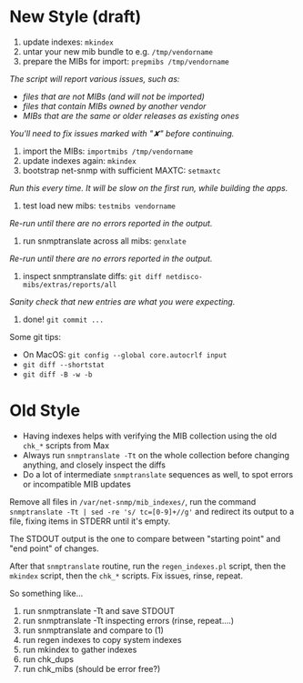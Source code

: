 # New Style (draft)

1. update indexes: `mkindex`
1. untar your new mib bundle to e.g. `/tmp/vendorname`
1. prepare the MIBs for import: `prepmibs /tmp/vendorname`

 _The script will report various issues, such as:_
 * _files that are not MIBs (and will not be imported)_
 * _files that contain MIBs owned by another vendor_
 * _MIBs that are the same or older releases as existing ones_

 _You'll need to fix issues marked with "✘" before continuing._

1. import the MIBs: `importmibs /tmp/vendorname`
1. update indexes again: `mkindex`
1. bootstrap net-snmp with sufficient MAXTC: `setmaxtc`

 _Run this every time. It will be slow on the first run, while building the apps._
1. test load new mibs: `testmibs vendorname`

 _Re-run until there are no errors reported in the output._
1. run snmptranslate across all mibs: `genxlate`

 _Re-run until there are no errors reported in the output._
1. inspect snmptranslate diffs: `git diff netdisco-mibs/extras/reports/all`

 _Sanity check that new entries are what you were expecting._
1. done! `git commit ...`

Some git tips:
* On MacOS: `git config --global core.autocrlf input`
* `git diff --shortstat`
* `git diff -B -w -b`

# Old Style
* Having indexes helps with verifying the MIB collection using the old `chk_*` scripts from Max
* Always run `snmptranslate -Tt` on the whole collection before changing anything, and closely inspect the diffs
* Do a lot of intermediate `snmptranslate` sequences as well, to spot errors or incompatible MIB updates

Remove all files in `/var/net-snmp/mib_indexes/`, run the command `snmptranslate -Tt | sed -re 's/ tc=[0-9]+//g'`
and redirect its output to a file, fixing items in STDERR until it's empty.

The STDOUT output is the one to compare between "starting point" and "end point" of changes.

After that `snmptranslate` routine, run the `regen_indexes.pl` script, then the `mkindex` script, then the `chk_*` scripts. Fix issues, rinse, repeat.

So something like...

1. run snmptranslate -Tt and save STDOUT
2. run snmptranslate -Tt inspecting errors (rinse, repeat....)
3. run snmptranslate and compare to (1)
4. run regen indexes to copy system indexes
5. run mkindex to gather indexes
6. run chk_dups
7. run chk_mibs (should be error free?)


